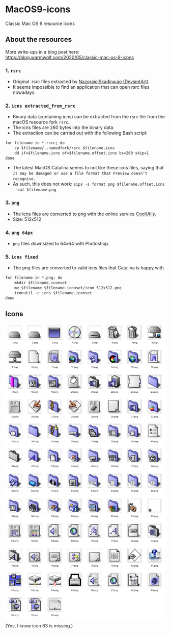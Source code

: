 # MacOS9-icons
Classic Mac OS 9 resource icons

## About the resources

More write-ups in a blog post here: https://blog.warmwolf.com/2020/05/classic-mac-os-9-icons

### 1. `rsrc`
   - Original .rsrc files extracted by [NazoraioiSkadinaujo (DeviantArt)](https://www.deviantart.com/nazoraioiskadinaujo/art/Mac-OS-9-icons-for-OSX-95225656).
   - It seems impossible to find an application that can open rsrc files nowadays.

### 2. `icns extracted_from_rsrc`
   - Binary data (containing icns) can be extracted from the rsrc file from the macOS resource fork `rsrc`.
   - The icns files are 260 bytes into the binary data.
   - The extraction can be carried out with the following Bash script:
   ```
   for filename in *.rsrc; do
       cp $filename/..namedfork/rsrc $filename.icns
       dd if=$filename.icns of=$filename.offset.icns bs=260 skip=1
   done
   ```
   - The latest MacOS Catalina seems to not like these icns files, saying that `It may be damaged or use a file format that Preview doesn’t recognise.`
   - As such, this does not work: `sips -s format png $filename.offset.icns --out $filename.png`

### 3. `png`
   - The icns files are converted to png with the online service [CoolUtils](https://www.coolutils.com/online/ICNS-to-PNG).
   - Size: 512x512
   
### 4. `png 64px`
   - `png` files downsized to 64x64 with Photoshop.

### 5. `icns fixed`
   - The png files are converted to valid icns files that Catalina is happy with.
   ```
   for filename in *.png; do
       mkdir $filename.iconset
       mv $filename $filename.iconset/icon_512x512.png
       iconutil -c icns $filename.iconset
   done
   ```


## Icons

![Part 1](sample/icons1.png)
![Part 2](sample/icons2.png)

(Yes, I know icon 63 is missing.)
